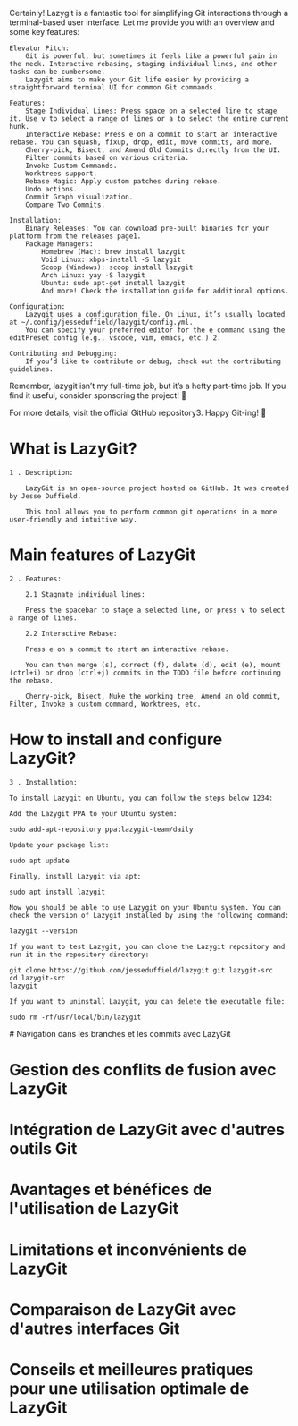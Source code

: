 Certainly! Lazygit is a fantastic tool for simplifying Git interactions through a terminal-based user interface. Let me provide you with an overview and some key features:

    Elevator Pitch:
        Git is powerful, but sometimes it feels like a powerful pain in the neck. Interactive rebasing, staging individual lines, and other tasks can be cumbersome.
        Lazygit aims to make your Git life easier by providing a straightforward terminal UI for common Git commands.

    Features:
        Stage Individual Lines: Press space on a selected line to stage it. Use v to select a range of lines or a to select the entire current hunk.
        Interactive Rebase: Press e on a commit to start an interactive rebase. You can squash, fixup, drop, edit, move commits, and more.
        Cherry-pick, Bisect, and Amend Old Commits directly from the UI.
        Filter commits based on various criteria.
        Invoke Custom Commands.
        Worktrees support.
        Rebase Magic: Apply custom patches during rebase.
        Undo actions.
        Commit Graph visualization.
        Compare Two Commits.

    Installation:
        Binary Releases: You can download pre-built binaries for your platform from the releases page1.
        Package Managers:
            Homebrew (Mac): brew install lazygit
            Void Linux: xbps-install -S lazygit
            Scoop (Windows): scoop install lazygit
            Arch Linux: yay -S lazygit
            Ubuntu: sudo apt-get install lazygit
            And more! Check the installation guide for additional options.

    Configuration:
        Lazygit uses a configuration file. On Linux, it’s usually located at ~/.config/jesseduffield/lazygit/config.yml.
        You can specify your preferred editor for the e command using the editPreset config (e.g., vscode, vim, emacs, etc.) 2.

    Contributing and Debugging:
        If you’d like to contribute or debug, check out the contributing guidelines.

Remember, lazygit isn’t my full-time job, but it’s a hefty part-time job. If you find it useful, consider sponsoring the project! 🚀

For more details, visit the official GitHub repository3. Happy Git-ing! 🍌

# What is LazyGit?

    1 . Description:

        LazyGit is an open-source project hosted on GitHub. It was created by Jesse Duffield.
        
        This tool allows you to perform common git operations in a more user-friendly and intuitive way.

# Main features of LazyGit

    2 . Features:

        2.1 Stagnate individual lines:
        
        Press the spacebar to stage a selected line, or press v to select a range of lines.
        
        2.2 Interactive Rebase:
        
        Press e on a commit to start an interactive rebase.

        You can then merge (s), correct (f), delete (d), edit (e), mount (ctrl+i) or drop (ctrl+j) commits in the TODO file before continuing the rebase.

        Cherry-pick, Bisect, Nuke the working tree, Amend an old commit, Filter, Invoke a custom command, Worktrees, etc.

# How to install and configure LazyGit?

    3 . Installation:

    To install Lazygit on Ubuntu, you can follow the steps below 1234:

    Add the Lazygit PPA to your Ubuntu system:

    sudo add-apt-repository ppa:lazygit-team/daily

    Update your package list:

    sudo apt update

    Finally, install Lazygit via apt:

    sudo apt install lazygit

    Now you should be able to use Lazygit on your Ubuntu system. You can check the version of Lazygit installed by using the following command:

    lazygit --version

    If you want to test Lazygit, you can clone the Lazygit repository and run it in the repository directory:

    git clone https://github.com/jesseduffield/lazygit.git lazygit-src
    cd lazygit-src
    lazygit

    If you want to uninstall Lazygit, you can delete the executable file:

    sudo rm -rf/usr/local/bin/lazygit


        
# Navigation dans les branches et les commits avec LazyGit

# Gestion des conflits de fusion avec LazyGit

# Intégration de LazyGit avec d'autres outils Git

# Avantages et bénéfices de l'utilisation de LazyGit

# Limitations et inconvénients de LazyGit

# Comparaison de LazyGit avec d'autres interfaces Git

# Conseils et meilleures pratiques pour une utilisation optimale de LazyGit

   